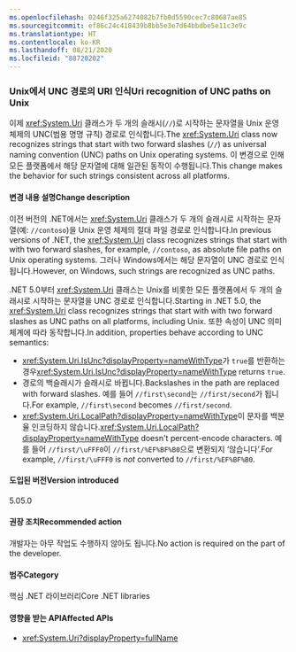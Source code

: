 ```yaml
---
ms.openlocfilehash: 0246f325a6274082b7fb0d5590cec7c80687ae85
ms.sourcegitcommit: ef86c24c418439b8bb5e3e7d64bbdbe5e11c3e9c
ms.translationtype: HT
ms.contentlocale: ko-KR
ms.lasthandoff: 08/21/2020
ms.locfileid: "88720202"
---
```

### <a name="uri-recognition-of-unc-paths-on-unix"></a><span data-ttu-id="f7381-101">Unix에서 UNC 경로의 URI 인식</span><span class="sxs-lookup"><span data-stu-id="f7381-101">Uri recognition of UNC paths on Unix</span></span>

<span data-ttu-id="f7381-102">이제 <xref:System.Uri> 클래스가 두 개의 슬래시(`//`)로 시작하는 문자열을 Unix 운영 체제의 UNC(범용 명명 규칙) 경로로 인식합니다.</span><span class="sxs-lookup"><span data-stu-id="f7381-102">The <xref:System.Uri> class now recognizes strings that start with two forward slashes (`//`) as universal naming convention (UNC) paths on Unix operating systems.</span></span> <span data-ttu-id="f7381-103">이 변경으로 인해 모든 플랫폼에서 해당 문자열에 대해 일관된 동작이 수행됩니다.</span><span class="sxs-lookup"><span data-stu-id="f7381-103">This change makes the behavior for such strings consistent across all platforms.</span></span>

#### <a name="change-description"></a><span data-ttu-id="f7381-104">변경 내용 설명</span><span class="sxs-lookup"><span data-stu-id="f7381-104">Change description</span></span>

<span data-ttu-id="f7381-105">이전 버전의 .NET에서는 <xref:System.Uri> 클래스가 두 개의 슬래시로 시작하는 문자열(예: `//contoso`)을 Unix 운영 체제의 절대 파일 경로로 인식합니다.</span><span class="sxs-lookup"><span data-stu-id="f7381-105">In previous versions of .NET, the <xref:System.Uri> class recognizes strings that start with with two forward slashes, for example, `//contoso`, as absolute file paths on Unix operating systems.</span></span> <span data-ttu-id="f7381-106">그러나 Windows에서는 해당 문자열이 UNC 경로로 인식됩니다.</span><span class="sxs-lookup"><span data-stu-id="f7381-106">However, on Windows, such strings are recognized as UNC paths.</span></span>

<span data-ttu-id="f7381-107">.NET 5.0부터 <xref:System.Uri> 클래스는 Unix를 비롯한 모든 플랫폼에서 두 개의 슬래시로 시작하는 문자열을 UNC 경로로 인식합니다.</span><span class="sxs-lookup"><span data-stu-id="f7381-107">Starting in .NET 5.0,  the <xref:System.Uri> class recognizes strings that start with with two forward slashes as UNC paths on all platforms, including Unix.</span></span> <span data-ttu-id="f7381-108">또한 속성이 UNC 의미 체계에 따라 동작합니다.</span><span class="sxs-lookup"><span data-stu-id="f7381-108">In addition, properties behave according to UNC semantics:</span></span>

- <span data-ttu-id="f7381-109"><xref:System.Uri.IsUnc?displayProperty=nameWithType>가 `true`를 반환하는 경우</span><span class="sxs-lookup"><span data-stu-id="f7381-109"><xref:System.Uri.IsUnc?displayProperty=nameWithType> returns `true`.</span></span>
- <span data-ttu-id="f7381-110">경로의 백슬래시가 슬래시로 바뀝니다.</span><span class="sxs-lookup"><span data-stu-id="f7381-110">Backslashes in the path are replaced with forward slashes.</span></span> <span data-ttu-id="f7381-111">예를 들어 `//first\second`는 `//first/second`가 됩니다.</span><span class="sxs-lookup"><span data-stu-id="f7381-111">For example, `//first\second` becomes `//first/second`.</span></span>
- <span data-ttu-id="f7381-112"><xref:System.Uri.LocalPath?displayProperty=nameWithType>이 문자를 백분율 인코딩하지 않습니다.</span><span class="sxs-lookup"><span data-stu-id="f7381-112"><xref:System.Uri.LocalPath?displayProperty=nameWithType> doesn't percent-encode characters.</span></span> <span data-ttu-id="f7381-113">예를 들어 `//first/\uFFF0`이 `//first/%EF%BF%B0`으로 변환되지 ‘않습니다’.</span><span class="sxs-lookup"><span data-stu-id="f7381-113">For example, `//first/\uFFF0` is *not* converted to `//first/%EF%BF%B0`.</span></span>

#### <a name="version-introduced"></a><span data-ttu-id="f7381-114">도입된 버전</span><span class="sxs-lookup"><span data-stu-id="f7381-114">Version introduced</span></span>

<span data-ttu-id="f7381-115">5.0</span><span class="sxs-lookup"><span data-stu-id="f7381-115">5.0</span></span>

#### <a name="recommended-action"></a><span data-ttu-id="f7381-116">권장 조치</span><span class="sxs-lookup"><span data-stu-id="f7381-116">Recommended action</span></span>

<span data-ttu-id="f7381-117">개발자는 아무 작업도 수행하지 않아도 됩니다.</span><span class="sxs-lookup"><span data-stu-id="f7381-117">No action is required on the part of the developer.</span></span>

#### <a name="category"></a><span data-ttu-id="f7381-118">범주</span><span class="sxs-lookup"><span data-stu-id="f7381-118">Category</span></span>

<span data-ttu-id="f7381-119">핵심 .NET 라이브러리</span><span class="sxs-lookup"><span data-stu-id="f7381-119">Core .NET libraries</span></span>

#### <a name="affected-apis"></a><span data-ttu-id="f7381-120">영향을 받는 API</span><span class="sxs-lookup"><span data-stu-id="f7381-120">Affected APIs</span></span>

- <xref:System.Uri?displayProperty=fullName>

<!--

#### Affected APIs

- `T:System.Uri`

-->
